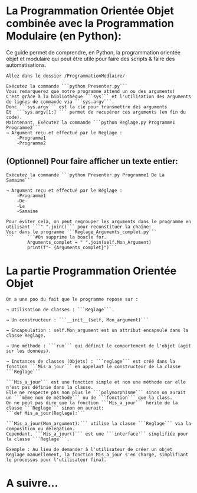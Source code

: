 # La Programmation Orientée Objet combinée avec la Programmation Modulaire (en Python):
Ce guide permet de comprendre, en Python, la programmation orientée objet et modulaire
qui peut être utile pour faire des scripts & faire des automatisations.

```
Allez dans le dossier /ProgrammationModlaire/
```
```
Exécutez la commande ```python Presenter.py```
Vous remarquerez que notre programme attend un ou des arguments!
C'est grâce à la bibliothèque ```sys``` et l'utilisation des arguments de lignes de commande via ```sys.argv```.
Donc ```sys.argv``` est la clé pour transmettre des arguments
Et  ```sys.argv[1:] ``` permet de recupérer ces arguments (en fin du code).
Maintenant, Exécutez la commande ```python Reglage.py Programme1 Programme2```
→ Argument reçu et effectué par le Réglage :
	-Programme1
	-Programme2
```
## (Optionnel) Pour faire afficher un texte entier:
```
Exécutez la commande ```python Presenter.py Programme1 De La Samaine```

→ Argument reçu et effectué par le Réglage :
	-Programme1
	-De
	-La
	-Samaine

Pour éviter celà, on peut regrouper les arguments dans le programme en utilisant ```" ".join()``` pour reconstituer la chaîne:
Voir dans le programme ```Reglage_Arguments_complet.py```
```		```#On supprime la boucle for.
		Arguments_complet = " ".join(self.Mon_Argument)
		print(f"- {Arguments_complet}")```
```
# La partie Programmation Orientée Objet
```
On a une poo du fait que le programme repose sur :

→ Utilisation de classes : ```Reglage```.

→ Un constructeur :	```__init__(self, Mon_argument)```

→ Encapsulation : self.Mon_argument est un attribut encapsulé dans la classe Reglage.

→ Une méthode : ```run``` qui définit le comportement de l'objet (agit sur les données).

→ Instances de classes (Objets) : ```reglage``` est créé dans la fonction ```Mis_a_jour``` en appelant le constructeur de la classe ```Reglage```
```
```
```Mis_a_jour``` est une fonction simple et non une méthode car elle n'est pas définie dans la classe.
Elle ne respecte pas non plus le ```polymorphisme``` sinon on aurait un ```même nom de méthode``` ou de ```fonction``` que la class.
On ne peut pas dire que la fonction ```Mis_a_jour``` hérite de la classe ```Reglage``` sinon on aurait:
```def Mis_a_jour(Reglage):```

```Mis_a_jour(Mon_argument):``` utilise la classe ```Reglage``` via la composition ou délégation.
Cependant, ```Mis_a_jour()``` est une ```interface``` simplifiée pour la classe ```Reglage```.

Exemple : Au lieu de demander à l'utilisateur de créer un objet Reglage manuellement, la fonction Mis_a_jour s'en charge, simplifiant le processus pour l'utilisateur final.

```
# A suivre...

        
		
